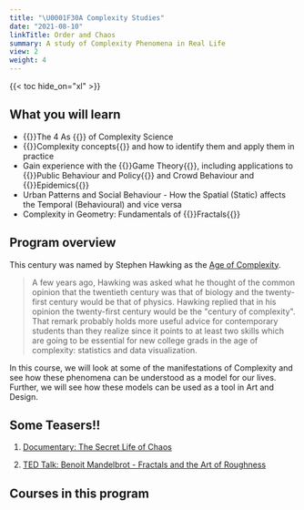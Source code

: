 ```yaml
---
title: "\U0001F30A Complexity Studies"
date: "2021-08-10"
linkTitle: Order and Chaos 
summary: A study of Complexity Phenomena in Real Life
view: 2
weight: 4
---
```


{{< toc hide_on="xl" >}}

## What you will learn

- {{<hl>}}The 4 As {{</hl>}} of Complexity Science
- {{<hl>}}Complexity concepts{{</hl>}} and how to identify them and apply them in practice
- Gain experience with the {{<hl>}}Game Theory{{</hl>}}, including applications to  {{<hl>}}Public Behaviour and Policy{{</hl>}} and Crowd Behaviour and {{<hl>}}Epidemics{{</hl>}}
- Urban Patterns and Social Behaviour - How the Spatial (Static) affects the Temporal (Behavioural) and vice versa
- Complexity in Geometry: Fundamentals of {{<hl>}}Fractals{{</hl>}}

## Program overview

This century was named by Stephen Hawking as the [Age of Complexity](https://blogs.scientificamerican.com/the-curious-wavefunction/stephen-hawkings-advice-for-twenty-first-century-grads-embrace-complexity/). 

> A few years ago, Hawking was asked what he thought of the common opinion that the twentieth century was that of biology and the twenty-first century would be that of physics. Hawking replied that in his opinion the twenty-first century would be the "century of complexity". That remark probably holds more useful advice for contemporary students than they realize since it points to at least two skills which are going to be essential for new college grads in the age of complexity: statistics and data visualization.

In this course, we will look at some of the manifestations of Complexity and see how these phenomena can be understood as a model for our lives. Further, we will see how these models can be used as a tool in Art and Design.


## Some Teasers!!

1. [Documentary: The Secret Life of Chaos](https://topdocumentaryfilms.com/secret-life-chaos/)

2. [TED Talk: Benoit Mandelbrot - Fractals and the Art of Roughness](https://www.ted.com/talks/benoit_mandelbrot_fractals_and_the_art_of_roughness/transcript?language=en)

## Courses in this program



